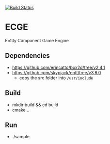 [![Build Status](https://travis-ci.com/stephgalibert/ECGE.svg?token=4xRtKLGfqqmAj18wsve3&branch=main)](https://travis-ci.com/stephgalibert/ECGE)

# ECGE
Entity Component Game Engine

## Dependencies

* https://github.com/erincatto/box2d/tree/v2.4.1   
* https://github.com/skypjack/entt/tree/v3.6.0
    * copy the src folder into `/usr/include`
  
## Build

* mkdir build && cd build
* cmake ..

## Run

* ./sample